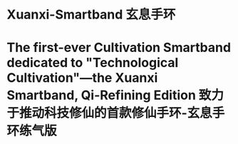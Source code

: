 # Xuanxi-Smartband 玄息手环
# The first-ever Cultivation Smartband dedicated to "Technological Cultivation"—the Xuanxi Smartband, Qi-Refining Edition 致力于推动科技修仙的首款修仙手环-玄息手环练气版
